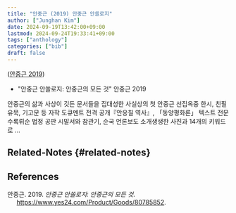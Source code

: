 ```yaml
---
title: "안중근 (2019) 안중근 안쏠로지"
author: ["Junghan Kim"]
date: 2024-09-19T13:42:00+09:00
lastmod: 2024-09-24T19:33:41+09:00
tags: ["anthology"]
categories: ["bib"]
draft: false
---
```


<!--more-->

(<a href="#citeproc_bib_item_1">안중근 2019</a>)

-   "안중근 안쏠로지: 안중근의 모든 것" 안중근 2019

안중근의 삶과 사상이 깃든 문서들을 집대성한 사실상의 첫 안중근 선집옥중 한시, 친필 유묵, 기고문 등 자작 도큐멘트 전격 공개『안응칠 역사』, 「동양평화론」 텍스트 전문 수록뤼순 법정 공판 시말서와 참관기, 순국 언론보도 소개생생한 사진과 14개의 키워드로 ...


## Related-Notes {#related-notes}

## References

<style>.csl-entry{text-indent: -1.5em; margin-left: 1.5em;}</style><div class="csl-bib-body">
  <div class="csl-entry"><a id="citeproc_bib_item_1"></a>안중근. 2019. <i>안중근 안쏠로지: 안중근의 모든 것</i>. <a href="https://www.yes24.com/Product/Goods/80785852">https://www.yes24.com/Product/Goods/80785852</a>.</div>
</div>
